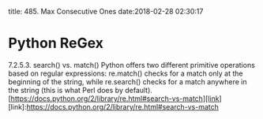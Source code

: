 title: 485. Max Consecutive Ones
date:2018-02-28 02:30:17

# Python ReGex
7.2.5.3. search() vs. match()
Python offers two different primitive operations based on regular expressions: re.match() checks for a match only at the beginning of the string, while re.search() checks for a match anywhere in the string (this is what Perl does by default).
[https://docs.python.org/2/library/re.html#search-vs-match][link]
[link]:https://docs.python.org/2/library/re.html#search-vs-match